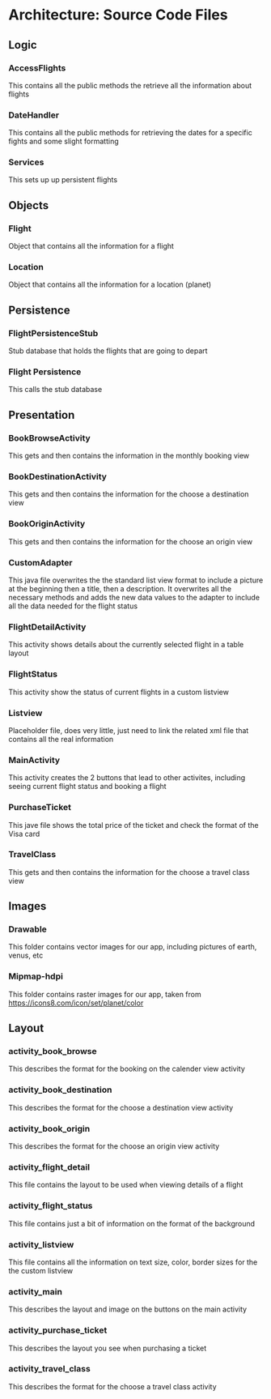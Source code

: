 # Architecture: Source Code Files

## Logic

### AccessFlights
This contains all the public methods the retrieve all the information about flights

### DateHandler
This contains all the public methods for retrieving the dates for a specific fights and some slight formatting

### Services
This sets up up persistent flights

## Objects

### Flight
Object that contains all the information for a flight

### Location
Object that contains all the information for a location (planet)

## Persistence

### FlightPersistenceStub
Stub database that holds the flights that are going to depart

### Flight Persistence
This calls the stub database

## Presentation

### BookBrowseActivity
This gets and then contains the information in the monthly booking view

### BookDestinationActivity
This gets and then contains the information for the choose a destination view

### BookOriginActivity
This gets and then contains the information for the choose an origin view

### CustomAdapter
This java file overwrites the the standard list view format to include a picture at the beginning then a title, then a description. It overwrites all the necessary methods and adds the new data values to the adapter to include all the data needed for the flight status

### FlightDetailActivity
This activity shows details about the currently selected flight in a table layout

### FlightStatus
This activity show the status of current flights in a custom listview

### Listview
Placeholder file, does very little, just need to link the related xml file that contains all the real information

### MainActivity
This activity creates the 2 buttons that lead to other activites, including seeing current flight status and booking a flight

### PurchaseTicket
This jave file shows the total price of the ticket and check the format of the Visa card

### TravelClass
This gets and then contains the information for the choose a travel class view

## Images

### Drawable
This folder contains vector images for our app, including pictures of earth, venus, etc

### Mipmap-hdpi
This folder contains raster images for our app, taken from https://icons8.com/icon/set/planet/color

## Layout

### activity\_book\_browse
This describes the format for the booking on the calender view activity

### activity\_book\_destination
This describes the format for the choose a destination view activity

### activity\_book\_origin
This describes the format for the choose an origin view activity

### activity\_flight\_detail
This file contains the layout to be used when viewing details of a flight

### activity\_flight\_status
This file contains just a bit of information on the format of the background

### activity_listview
This file contains all the information on text size, color, border sizes for the the custom listview

### activity_main
This describes the layout and image on the buttons on the main activity

### activity\_purchase\_ticket
This describes the layout you see when purchasing a ticket

### activity\_travel\_class
This describes the format for the choose a travel class activity